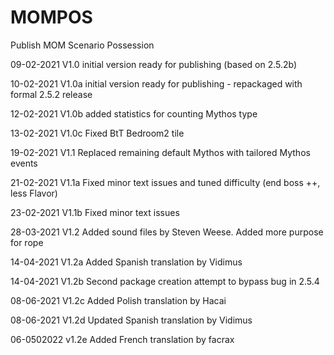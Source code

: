 # MOMPOS

Publish MOM Scenario Possession


09-02-2021 V1.0 initial version ready for publishing (based on 2.5.2b)

10-02-2021 V1.0a initial version ready for publishing - repackaged with formal 2.5.2 release

12-02-2021 V1.0b added statistics for counting Mythos type

13-02-2021 V1.0c Fixed BtT Bedroom2 tile

19-02-2021 V1.1 Replaced remaining default Mythos with tailored Mythos events

21-02-2021 V1.1a Fixed minor text issues and tuned difficulty (end boss ++, less Flavor)

23-02-2021 V1.1b Fixed minor text issues

28-03-2021 V1.2  Added sound files by Steven Weese. Added more purpose for rope

14-04-2021 V1.2a Added Spanish translation by Vidimus

14-04-2021 V1.2b Second package creation attempt to bypass bug in 2.5.4

08-06-2021 V1.2c Added Polish translation by Hacai

08-06-2021 V1.2d Updated Spanish translation by Vidimus

06-0502022 v1.2e Added French translation by facrax
